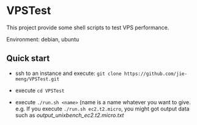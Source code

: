 # VPSTest

This project provide some shell scripts to test VPS performance.

Environment: debian, ubuntu

## Quick start

- ssh to an instance and execute: `git clone https://github.com/jie-meng/VPSTest.git`

- execute `cd VPSTest`

- execute `./run.sh <name>`  (name is a name whatever you want to give. e.g. If you execute `./run.sh ec2.t2.micro`, you might got output data such as *output\_unixbench\_ec2.t2.micro.txt*
